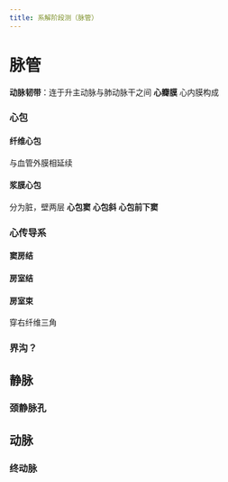 ```yaml
---
title: 系解阶段测（脉管）
---
```

# 脉管
**动脉韧带**：连于升主动脉与肺动脉干之间
**心瓣膜**
	心内膜构成
### 心包
#### 纤维心包
与血管外膜相延续
#### 浆膜心包
分为脏，壁两层
**心包窦**
**心包斜**
**心包前下窦**
### 心传导系
#### 窦房结
#### 房室结
#### 房室束
穿右纤维三角
### 界沟？
## 静脉
### 颈静脉孔
## 动脉
### 终动脉
